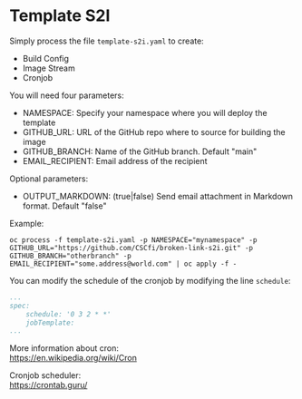 # Template S2I

Simply process the file `template-s2i.yaml` to create:
- Build Config
- Image Stream
- Cronjob

You will need four parameters:
- NAMESPACE: Specify your namespace where you will deploy the template
- GITHUB_URL: URL of the GitHub repo where to source for building the image
- GITHUB_BRANCH: Name of the GitHub branch. Default "main"
- EMAIL_RECIPIENT: Email address of the recipient

Optional parameters:
- OUTPUT_MARKDOWN: (true|false) Send email attachment in Markdown format. Default "false"

Example:
```shell
oc process -f template-s2i.yaml -p NAMESPACE="mynamespace" -p GITHUB_URL="https://github.com/CSCfi/broken-link-s2i.git" -p GITHUB_BRANCH="otherbranch" -p EMAIL_RECIPIENT="some.address@world.com" | oc apply -f - 
```
You can modify the schedule of the cronjob by modifying the line `schedule`:
```yaml
...
spec:
    schedule: '0 3 2 * *'
    jobTemplate:
...
```

More information about cron:  
https://en.wikipedia.org/wiki/Cron

Cronjob scheduler:  
https://crontab.guru/